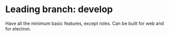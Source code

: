 # Leading branch: develop

Have all the minimum basic features, except roles.
Can be built for web and for electron.
